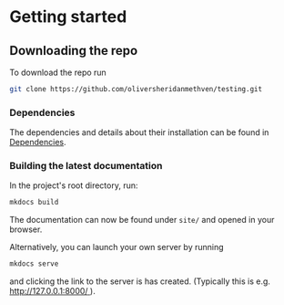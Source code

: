 # Getting started

## Downloading the repo

To download the repo run
```bash
git clone https://github.com/oliversheridanmethven/testing.git
```

### Dependencies

The dependencies and details about their installation can be
found in [Dependencies](dependencies.md).

### Building the latest documentation

In the project's root directory, run:
```bash
mkdocs build
```
The documentation can now be found under `site/` and opened in your
browser. 

Alternatively, you can launch your own server by running 
```bash
mkdocs serve
```
and clicking the link to the server is has created.
(Typically this is e.g. [http://127.0.0.1:8000/
](http://127.0.0.1:8000/
)).